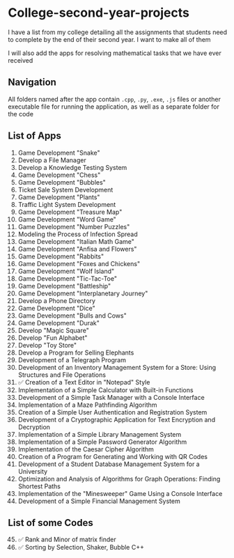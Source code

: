 # College-second-year-projects
I have a list from my college detailing all the assignments that students need to complete by the end of their second year. I want to make all of them

I will also add the apps for resolving mathematical tasks that we have ever received

## Navigation
All folders named after the app contain `.cpp`, `.py`, `.exe`, `.js` files or another executable file for running the application, as well as a separate folder for the code


## List of Apps
1. Game Development "Snake"  
2. Develop a File Manager  
3. Develop a Knowledge Testing System  
4. Game Development "Chess"  
5. Game Development "Bubbles"  
6. Ticket Sale System Development  
7. Game Development "Plants"  
8. Traffic Light System Development  
9. Game Development "Treasure Map"  
10. Game Development "Word Game"  
11. Game Development "Number Puzzles"  
12. Modeling the Process of Infection Spread  
13. Game Development "Italian Math Game"  
14. Game Development "Anfisa and Flowers"  
15. Game Development "Rabbits"  
16. Game Development "Foxes and Chickens"  
17. Game Development "Wolf Island"  
18. Game Development "Tic-Tac-Toe"  
19. Game Development "Battleship"  
20. Game Development "Interplanetary Journey"  
21. Develop a Phone Directory  
22. Game Development "Dice"  
23. Game Development "Bulls and Cows"  
24. Game Development "Durak"  
25. Develop "Magic Square"  
26. Develop "Fun Alphabet"  
27. Develop "Toy Store"  
28. Develop a Program for Selling Elephants  
29. Development of a Telegraph Program  
30. Development of an Inventory Management System for a Store: Using Structures and File Operations  
31. ✅ Creation of a Text Editor in "Notepad" Style  
32. Implementation of a Simple Calculator with Built-in Functions  
33. Development of a Simple Task Manager with a Console Interface  
34. Implementation of a Maze Pathfinding Algorithm  
35. Creation of a Simple User Authentication and Registration System  
36. Development of a Cryptographic Application for Text Encryption and Decryption  
37. Implementation of a Simple Library Management System  
38. Implementation of a Simple Password Generator Algorithm  
39. Implementation of the Caesar Cipher Algorithm  
40. Creation of a Program for Generating and Working with QR Codes  
41. Development of a Student Database Management System for a University  
42. Optimization and Analysis of Algorithms for Graph Operations: Finding Shortest Paths  
43. Implementation of the "Minesweeper" Game Using a Console Interface  
44. Development of a Simple Financial Management System  


## List of some Codes 
45. ✅ Rank and Minor of matrix finder
46. ✅ Sorting by Selection, Shaker, Bubble C++

